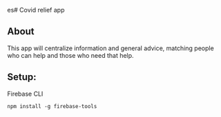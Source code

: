 es# Covid relief app

## About
This app will centralize information and general advice, matching people who can help and those who need that help.

## Setup:

Firebase CLI
```
npm install -g firebase-tools
```